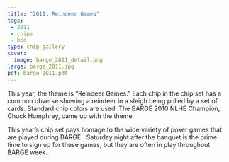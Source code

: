 ```yaml
---
title: "2011: Reindeer Games"
tags:
 - 2011
 - chips
 - bcc
type: chip-gallery
cover:
  image: barge_2011_detail.png
large: barge_2011.jpg
pdf: barge_2011.pdf
---
```


This year, the theme is &#8220;Reindeer Games.&#8221; Each chip in the chip set
has a common obverse showing a reindeer in a sleigh being pulled by a set of
cards. Standard chip colors are used. The BARGE 2010 NLHE Champion, Chuck
Humphrey, came up with the theme.

This year&#8217;s chip set pays homage to the wide variety of poker games that
are played during BARGE. &nbsp;Saturday night after the banquet is the prime
time to sign up for these games, but they are often in play throughout BARGE
week.
